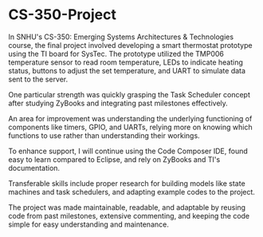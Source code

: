 # CS-350-Project
In SNHU's CS-350: Emerging Systems Architectures & Technologies course, the final project involved developing a smart thermostat prototype using the TI board for SysTec. The prototype utilized the TMP006 temperature sensor to read room temperature, LEDs to indicate heating status, buttons to adjust the set temperature, and UART to simulate data sent to the server.

One particular strength was quickly grasping the Task Scheduler concept after studying ZyBooks and integrating past milestones effectively.

An area for improvement was understanding the underlying functioning of components like timers, GPIO, and UARTs, relying more on knowing which functions to use rather than understanding their workings.

To enhance support, I will continue using the Code Composer IDE, found easy to learn compared to Eclipse, and rely on ZyBooks and TI's documentation.

Transferable skills include proper research for building models like state machines and task schedulers, and adapting example codes to the project.

The project was made maintainable, readable, and adaptable by reusing code from past milestones, extensive commenting, and keeping the code simple for easy understanding and maintenance.
